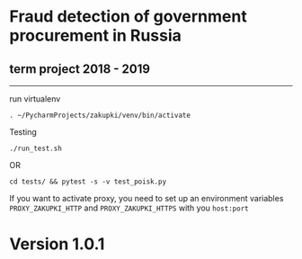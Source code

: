 # Fraud detection of government procurement in Russia
## term project 2018 - 2019
---
run virtualenv
```shell
. ~/PycharmProjects/zakupki/venv/bin/activate
```
Testing
```shell
./run_test.sh
```
OR
```shell
cd tests/ && pytest -s -v test_poisk.py
```
If you want to activate proxy, you need to set up an environment variables 
`PROXY_ZAKUPKI_HTTP` and `PROXY_ZAKUPKI_HTTPS` with you `host:port`
# Version 1.0.1
